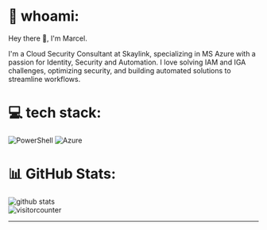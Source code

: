 # 👤 whoami:
Hey there 👋, 
I'm Marcel.

I'm a Cloud Security Consultant at Skaylink, specializing in MS Azure with a passion for Identity, Security and Automation. I love solving IAM and IGA challenges, optimizing security, and building automated solutions to streamline workflows.


# 💻 tech stack:
![PowerShell](https://img.shields.io/badge/PowerShell-%235391FE.svg?style=for-the-badge&logo=powershell&logoColor=white) ![Azure](https://img.shields.io/badge/azure-%230072C6.svg?style=for-the-badge&logo=microsoftazure&logoColor=white)
# 📊 GitHub Stats:
![github stats](https://github-readme-stats.vercel.app/api?username=marcel-ngn&theme=dark&hide_border=false&include_all_commits=false&count_private=false)<br/>
![visitorcounter](https://komarev.com/ghpvc/?username=marcel-ngn&color=blue)


---


